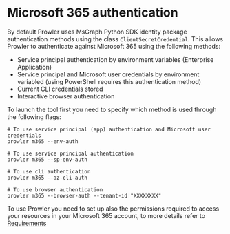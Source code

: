 # Microsoft 365 authentication

By default Prowler uses MsGraph Python SDK identity package authentication methods using the class `ClientSecretCredential`.
This allows Prowler to authenticate against Microsoft 365 using the following methods:

- Service principal authentication by environment variables (Enterprise Application)
- Service principal and Microsoft user credentials by environment variabled (using PowerShell requires this authentication method)
- Current CLI credentials stored
- Interactive browser authentication


To launch the tool first you need to specify which method is used through the following flags:

```console
# To use service principal (app) authentication and Microsoft user credentials
prowler m365 --env-auth

# To use service principal authentication
prowler m365 --sp-env-auth

# To use cli authentication
prowler m365 --az-cli-auth

# To use browser authentication
prowler m365 --browser-auth --tenant-id "XXXXXXXX"
```

To use Prowler you need to set up also the permissions required to access your resources in your Microsoft 365 account, to more details refer to [Requirements](../../getting-started/requirements.md#needed-permissions-2)
